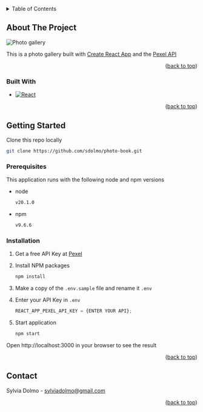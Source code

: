 <a id="readme-top"></a>

<!-- TABLE OF CONTENTS -->
<details>
  <summary>Table of Contents</summary>
  <ol>
    <li>
      <a href="#about-the-project">About The Project</a>
      <ul>
        <li><a href="#built-with">Built With</a></li>
      </ul>
    </li>
    <li>
      <a href="#getting-started">Getting Started</a>
      <ul>
        <li><a href="#prerequisites">Prerequisites</a></li>
        <li><a href="#installation">Installation</a></li>
      </ul>
    </li>
    <li><a href="#contact">Contact</a></li>
  </ol>
</details>

<!-- ABOUT THE PROJECT -->

## About The Project

![Photo gallery][product-screenshot]

This is a photo gallery built with [Create React App](https://create-react-app.dev/) and the [Pexel API](https://www.pexels.com/api/)

<p align="right">(<a href="#readme-top">back to top</a>)</p>

### Built With

- [![React][React.js]][React-url]

<p align="right">(<a href="#readme-top">back to top</a>)</p>

<!-- GETTING STARTED -->

## Getting Started

Clone this repo locally

```sh
git clone https://github.com/sdolmo/photo-book.git

```

### Prerequisites

This application runs with the following node and npm versions

- node

  ```sh
  v20.1.0
  ```

- npm
  ```sh
  v9.6.6
  ```

### Installation

1. Get a free API Key at [Pexel](https://www.pexels.com/onboarding)

2. Install NPM packages
   ```sh
   npm install
   ```
3. Make a copy of the `.env.sample` file and rename it `.env`
4. Enter your API Key in `.env`
   ```js
   REACT_APP_PEXEL_API_KEY = {ENTER YOUR API};
   ```
5. Start application
   ```sh
   npm start
   ```

Open http://localhost:3000 in your browser to see the result

<p align="right">(<a href="#readme-top">back to top</a>)</p>

<!-- CONTACT -->

## Contact

Sylvia Dolmo - sylviadolmo@gmail.com

<p align="right">(<a href="#readme-top">back to top</a>)</p>

<!-- MARKDOWN LINKS & IMAGES -->
<!-- https://www.markdownguide.org/basic-syntax/#reference-style-links -->

[product-screenshot]: ./src/assets/images/pexel-proj.png
[React.js]: https://img.shields.io/badge/React-20232A?style=for-the-badge&logo=react&logoColor=61DAFB
[React-url]: https://reactjs.org/
